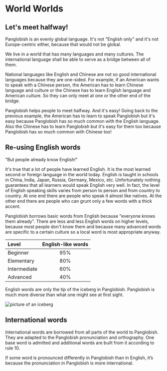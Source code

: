 # World Worlds

## Let's meet halfway!

Panglobish is an evenly global language.
It's not "English only" and it's not Europe-centric either,
because that would not be global.

We live in a world that has many languages and many cultures.
The international language shall be able to serve as a bridge between all of them.

National languages like English and Chinese are not so good international languages because they are one-sided.
For example, if an American wants to speak with a Chinese person,
the American has to learn Chinese language and culture
or the Chinese has to learn English language and American culture.
So they can only meet at one or the other end of the bridge.

Panglobish helps people to meet halfway.
And it's easy!
Going back to the previous example,
the American has to learn to speak Panglobish
but it's easy because Panglobish has so much common with the English language.
Also the Chinese has to learn Panglobish
but it's easy for them too because Panglobish has so much common with Chinese too!


## Re-using English words

"But people already know English!"

It's true that a lot of people have learned English.
It is the most learned second or foreign language in the world today.
English is taught in schools in China, India, Japan, Russia, Germany, Mexico, etc.
Unfortunately nothing guarantees that all learners would speak English very well.
In fact, the level of English speaking skills varies from person to person and from country to country.
At one end there are people who speak it almost like natives.
At the other end there are people who can grunt only a few words with a thick accent.

Panglobish borrows basic words from English because "everyone knows them already".
There are less and less English words on higher levels,
because most people don't know them
and because many advanced words are specific to a certain culture
so a local word is most appropriate anyway.

| Level          | English-like words |
|:---------------|:------------------:|
| Beginner       |        95%         |
| Elementary     |        80%         |
| Intermediate   |        60%         |
| Advanced       |        40%         |

English words are only the tip of the iceberg in Panglobish.
Panglobish is much more diverse than what one might see at first sight.

![](http://www.kupsala.net/dunish/grafe/aismonte_eng.png "picture of an iceberg")


## International words

International words are borrowed from all parts of the world to Panglobish.
They are adapted to the Panglobish pronunciation and orthography.
One base word is admitted and additional words are built from it according to rule 10.

If some word is pronounced differently in Panglobish than in English, it’s because the pronunciation in Panglobish is more international.

